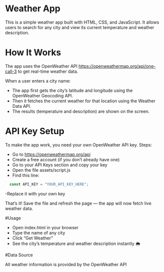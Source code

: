 # Weather App

This is a simple weather app built with HTML, CSS, and JavaScript.
It allows users to search for any city and view its current temperature and weather description.

# How It Works

The app uses the OpenWeather API https://openweathermap.org/api/one-call-3 to get real-time weather data.

When a user enters a city name:

- The app first gets the city’s latitude and longitude using the OpenWeather Geocoding API.
- Then it fetches the current weather for that location using the Weather Data API.
- The results (temperature and description) are shown on the screen.

# API Key Setup

To make the app work, you need your own OpenWeather API key.
Steps:

- Go to https://openweathermap.org/api
- Create a free account (if you don’t already have one)
- Go to your API Keys section and copy your key
- Open the file assets/script.js
- Find this line:
```js
  const API_KEY = "YOUR_API_KEY_HERE";
```
-Replace it with your own key

That’s it! Save the file and refresh the page — the app will now fetch live weather data.

#Usage

- Open index.html in your browser
- Type the name of any city
- Click “Get Weather”
- See the city’s temperature and weather description instantly 🌦️

#Data Source

All weather information is provided by the OpenWeather API
